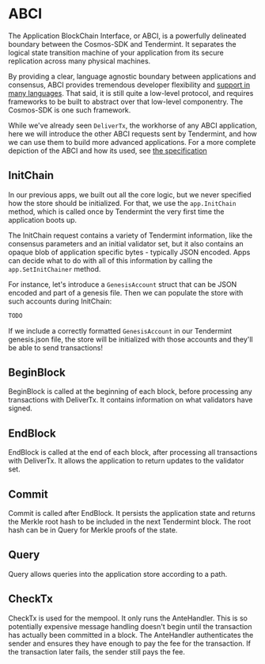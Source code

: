 # ABCI

The Application BlockChain Interface, or ABCI, is a powerfully
delineated boundary between the Cosmos-SDK and Tendermint.
It separates the logical state transition machine of your application from
its secure replication across many physical machines.

By providing a clear, language agnostic boundary between applications and consensus,
ABCI provides tremendous developer flexibility and [support in many
languages](https://tendermint.com/ecosystem). That said, it is still quite a low-level protocol, and
requires frameworks to be built to abstract over that low-level componentry.
The Cosmos-SDK is one such framework.

While we've already seen `DeliverTx`, the workhorse of any ABCI application,
here we will introduce the other ABCI requests sent by Tendermint, and
how we can use them to build more advanced applications. For a more complete
depiction of the ABCI and how its used, see
[the
specification](https://github.com/tendermint/tendermint/blob/master/docs/spec/software/abci.md)

## InitChain

In our previous apps, we built out all the core logic, but we never specified
how the store should be initialized. For that, we use the `app.InitChain` method,
which is called once by Tendermint the very first time the application boots up.

The InitChain request contains a variety of Tendermint information, like the consensus
parameters and an initial validator set, but it also contains an opaque blob of
application specific bytes - typically JSON encoded.
Apps can decide what to do with all of this information by calling the
`app.SetInitChainer` method.

For instance, let's introduce a `GenesisAccount` struct that can be JSON encoded
and part of a genesis file. Then we can populate the store with such accounts
during InitChain:

```go
TODO
```

If we include a correctly formatted `GenesisAccount` in our Tendermint
genesis.json file, the store will be initialized with those accounts and they'll
be able to send transactions!

## BeginBlock

BeginBlock is called at the beginning of each block, before processing any
transactions with DeliverTx.
It contains information on what validators have signed.

## EndBlock

EndBlock is called at the end of each block, after processing all transactions
with DeliverTx.
It allows the application to return updates to the validator set.

## Commit

Commit is called after EndBlock. It persists the application state and returns
the Merkle root hash to be included in the next Tendermint block. The root hash
can be in Query for Merkle proofs of the state.

## Query

Query allows queries into the application store according to a path.

## CheckTx

CheckTx is used for the mempool. It only runs the AnteHandler. This is so
potentially expensive message handling doesn't begin until the transaction has
actually been committed in a block. The AnteHandler authenticates the sender and
ensures they have enough to pay the fee for the transaction. If the transaction
later fails, the sender still pays the fee.
